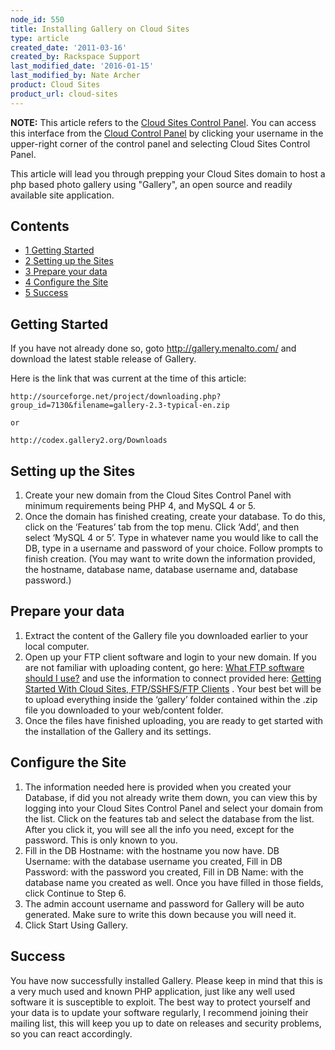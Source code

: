 ```yaml
---
node_id: 550
title: Installing Gallery on Cloud Sites
type: article
created_date: '2011-03-16'
created_by: Rackspace Support
last_modified_date: '2016-01-15'
last_modified_by: Nate Archer
product: Cloud Sites
product_url: cloud-sites
---
```


**NOTE:** This article refers to the [Cloud Sites Control
Panel](https://manage.rackspacecloud.com/). You can access this
interface from the [Cloud Control Panel](https://mycloud.rackspace.com/)
by clicking your username in the upper-right corner of the control panel
and selecting Cloud Sites Control Panel.

This article will lead you through prepping your Cloud Sites domain to
host a php based photo gallery using "Gallery", an open source and
readily available site application.

Contents
--------

-   [<span class="tocnumber">1</span> <span class="toctext">Getting
    Started</span>](#Getting_Started)
-   [<span class="tocnumber">2</span> <span class="toctext">Setting up
    the Sites</span>](#Setting_up_the_Sites)
-   [<span class="tocnumber">3</span> <span class="toctext">Prepare your
    data</span>](#Prepare_your_data)
-   [<span class="tocnumber">4</span> <span class="toctext">Configure
    the Site</span>](#Configure_the_Site)
-   [<span class="tocnumber">5</span> <span
    class="toctext">Success</span>](#Success)



<span class="mw-headline">Getting Started </span>
-------------------------------------------------

If you have not already done so, goto <http://gallery.menalto.com/> and
download the latest stable release of Gallery.

Here is the link that was current at the time of this article:

    http://sourceforge.net/project/downloading.php?group_id=7130&filename=gallery-2.3-typical-en.zip

    or

    http://codex.gallery2.org/Downloads



<span class="mw-headline">Setting up the Sites </span>
------------------------------------------------------

1.  Create your new domain from the Cloud Sites Control Panel with
    minimum requirements being PHP 4, and MySQL 4 or 5.
2.  Once the domain has finished creating, create your database. To do
    this, click on the &lsquo;Features&rsquo; tab from the top menu. Click &lsquo;Add&rsquo;,
    and then select &lsquo;MySQL 4 or 5&rsquo;. Type in whatever name you would like
    to call the DB, type in a username and password of your choice.
    Follow prompts to finish creation. (You may want to write down the
    information provided, the hostname, database name, database username
    and, database password.)



<span class="mw-headline">Prepare your data </span>
---------------------------------------------------

1.  Extract the content of the Gallery file you downloaded earlier to
    your local computer.
2.  Open up your FTP client software and login to your new domain. If
    you are not familiar with uploading content, go here: [What FTP
    software should I
    use?](/how-to/getting-started-with-cloud-sites-ftpsshfsftp-clients "What FTP software should I use?")
    and use the information to connect provided here: [Getting Started
    With Cloud Sites, FTP/SSHFS/FTP
    Clients](/how-to/getting-started-with-cloud-sites-ftpsshfsftp-clients) .
    Your best bet will be to upload everything inside the &lsquo;gallery&rsquo;
    folder contained within the .zip file you downloaded to your
    web/content folder.
3.  Once the files have finished uploading, you are ready to get started
    with the installation of the Gallery and its settings.



<span class="mw-headline">Configure the Site</span>
---------------------------------------------------

1.  The information needed here is provided when you created your
    Database, if did you not already write them down, you can view this
    by logging into your Cloud Sites Control Panel and select your
    domain from the list. Click on the features tab and select the
    database from the list. After you click it, you will see all the
    info you need, except for the password. This is only known to you.
2.  Fill in the DB Hostname: with the hostname you now have. DB
    Username: with the database username you created, Fill in DB
    Password: with the password you created, Fill in DB Name: with the
    database name you created as well. Once you have filled in those
    fields, click Continue to Step 6.
3.  The admin account username and password for Gallery will be
    auto generated. Make sure to write this down because you will need
    it.
4.  Click Start Using Gallery.



<span class="mw-headline">Success </span>
-----------------------------------------

You have now successfully installed Gallery. Please keep in mind that
this is a very much used and known PHP application, just like any well
used software it is susceptible to exploit. The best way to protect
yourself and your data is to update your software regularly, I recommend
joining their mailing list, this will keep you up to date on releases
and security problems, so you can react accordingly.

